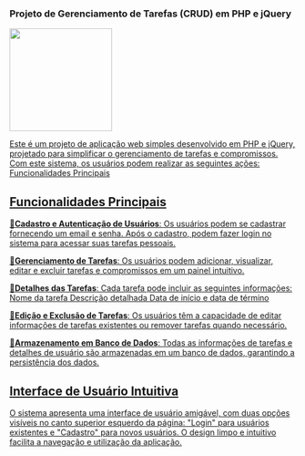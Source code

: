 ### Projeto de Gerenciamento de Tarefas (CRUD) em PHP e jQuery

<div>
  <a href="https://github.com/Projects_Back-End/CRUD_XNEO">
  <img height="180em" src="https://github-readme-stats.vercel.app/api/top-langs/?username=Santos22-2&layout=compact"/>  
</div>

Este é um projeto de aplicação web simples desenvolvido em PHP e jQuery, projetado para simplificar o gerenciamento de tarefas e compromissos. Com este sistema, os usuários podem realizar as seguintes ações:
Funcionalidades Principais

## Funcionalidades Principais

:dart:**Cadastro e Autenticação de Usuários**: Os usuários podem se cadastrar fornecendo um email e senha. Após o cadastro, podem fazer login no sistema para acessar suas tarefas pessoais.

:dart:**Gerenciamento de Tarefas**: Os usuários podem adicionar, visualizar, editar e excluir tarefas e compromissos em um painel intuitivo.

:dart:**Detalhes das Tarefas**: Cada tarefa pode incluir as seguintes informações:
    Nome da tarefa
    Descrição detalhada
    Data de início e data de término

:dart:**Edição e Exclusão de Tarefas**: Os usuários têm a capacidade de editar informações de tarefas existentes ou remover tarefas quando necessário.

:dart:**Armazenamento em Banco de Dados**: Todas as informações de tarefas e detalhes de usuário são armazenadas em um banco de dados, garantindo a persistência dos dados.

## Interface de Usuário Intuitiva

O sistema apresenta uma interface de usuário amigável, com duas opções visíveis no canto superior esquerdo da página: "Login" para usuários existentes e "Cadastro" para novos usuários. O design limpo e intuitivo facilita a navegação e utilização da aplicação.
